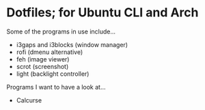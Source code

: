 # Dotfiles; for Ubuntu CLI and Arch

Some of the programs in use include... 

- i3gaps and i3blocks (window manager)
- rofi (dmenu alternative)
- feh (image viewer)
- scrot (screenshot)
- light (backlight controller)

Programs I want to have a look at...

- Calcurse

